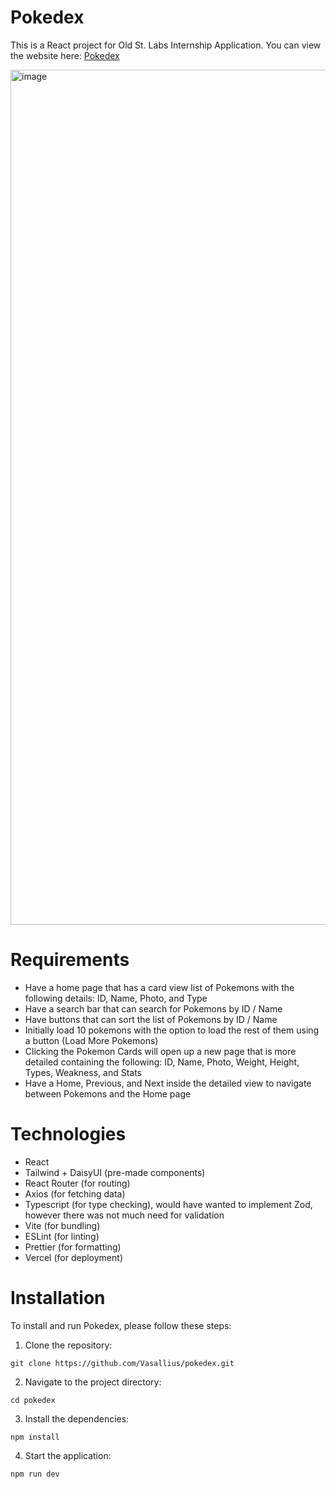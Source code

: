 # Pokedex

This is a React project for Old St. Labs Internship Application. You can view the website here: [Pokedex](https://pokedex-liard-two-30.vercel.app/)

<img width="1368" alt="image" src="https://github.com/Vasallius/pokedex/assets/64886200/1556e2d0-ef3c-4c04-9dca-81bb0f859cd8">

# Requirements

- Have a home page that has a card view list of Pokemons with the following details: ID, Name, Photo, and Type
- Have a search bar that can search for Pokemons by ID / Name
- Have buttons that can sort the list of Pokemons by ID / Name
- Initially load 10 pokemons with the option to load the rest of them using a button (Load More Pokemons)
- Clicking the Pokemon Cards will open up a new page that is more detailed containing the following: ID, Name, Photo, Weight, Height, Types, Weakness, and Stats
- Have a Home, Previous, and Next inside the detailed view to navigate between Pokemons and the Home page

# Technologies

- React
- Tailwind + DaisyUI (pre-made components)
- React Router (for routing)
- Axios (for fetching data)
- Typescript (for type checking), would have wanted to implement Zod, however there was not much need for validation
- Vite (for bundling)
- ESLint (for linting)
- Prettier (for formatting)
- Vercel (for deployment)

# Installation

To install and run Pokedex, please follow these steps:

1. Clone the repository:

```
git clone https://github.com/Vasallius/pokedex.git
```

2. Navigate to the project directory:

```
cd pokedex
```

3. Install the dependencies:

```
npm install
```

4. Start the application:

```
npm run dev
```
